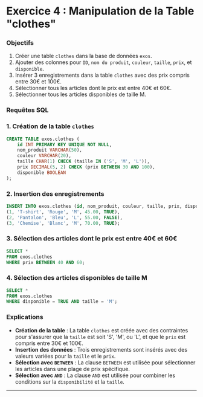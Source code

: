 # Exercice 4 : Manipulation de la Table "clothes"

### Objectifs

1. Créer une table `clothes` dans la base de données `exos`.
2. Ajouter des colonnes pour `ID`, `nom du produit`, `couleur`, `taille`, `prix`, et `disponible`.
3. Insérer 3 enregistrements dans la table `clothes` avec des prix compris entre 30€ et 100€.
4. Sélectionner tous les articles dont le prix est entre 40€ et 60€.
5. Sélectionner tous les articles disponibles de taille M.

### Requêtes SQL

### 1. Création de la table `clothes`

```sql
CREATE TABLE exos.clothes (
    id INT PRIMARY KEY UNIQUE NOT NULL,
    nom_produit VARCHAR(50),
    couleur VARCHAR(20),
    taille CHAR(1) CHECK (taille IN ('S', 'M', 'L')),
    prix DECIMAL(5, 2) CHECK (prix BETWEEN 30 AND 100),
    disponible BOOLEAN
);

```

### 2. Insertion des enregistrements

```sql
INSERT INTO exos.clothes (id, nom_produit, couleur, taille, prix, disponible) VALUES
(1, 'T-shirt', 'Rouge', 'M', 45.00, TRUE),
(2, 'Pantalon', 'Bleu', 'L', 55.00, FALSE),
(3, 'Chemise', 'Blanc', 'M', 70.00, TRUE);

```

### 3. Sélection des articles dont le prix est entre 40€ et 60€

```sql
SELECT *
FROM exos.clothes
WHERE prix BETWEEN 40 AND 60;

```

### 4. Sélection des articles disponibles de taille M

```sql
SELECT *
FROM exos.clothes
WHERE disponible = TRUE AND taille = 'M';

```

### Explications

- **Création de la table** : La table `clothes` est créée avec des contraintes pour s'assurer que la `taille` est soit 'S', 'M', ou 'L', et que le `prix` est compris entre 30€ et 100€.
- **Insertion des données** : Trois enregistrements sont insérés avec des valeurs variées pour la `taille` et le `prix`.
- **Sélection avec `BETWEEN`** : La clause `BETWEEN` est utilisée pour sélectionner les articles dans une plage de prix spécifique.
- **Sélection avec `AND`** : La clause `AND` est utilisée pour combiner les conditions sur la `disponibilité` et la `taille`.

---